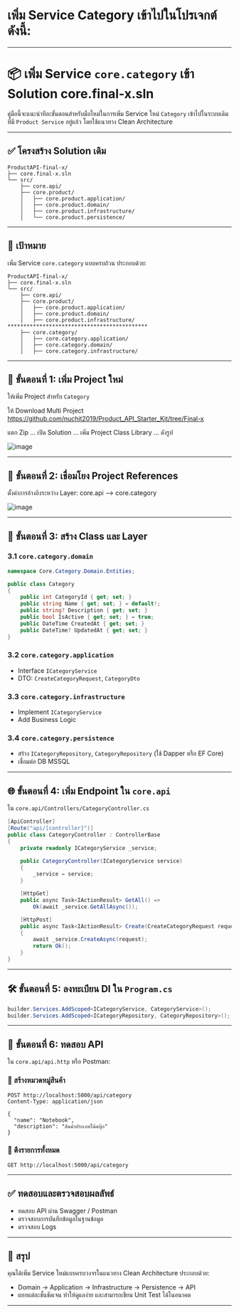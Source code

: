 # เพิ่ม **Service Category** เข้าไปในโปรเจกต์ ดังนี้:

---

# 📦 เพิ่ม Service `core.category` เข้า Solution core.final-x.sln

คู่มือนี้จะแนะนำทีละขั้นตอนสำหรับมือใหม่ในการเพิ่ม Service ใหม่ `Category` เข้าไปในระบบเดิมที่มี `Product Service` อยู่แล้ว โดยใช้แนวทาง Clean Architecture

---

## ✅ โครงสร้าง Solution เดิม

```
ProductAPI-final-x/
├── core.final-x.sln
└── src/
    ├── core.api/
    ├── core.product/
    │   ├── core.product.application/
    │   ├── core.product.domain/
    │   ├── core.product.infrastructure/
    │   └── core.product.persistence/
```

---

## 🧩 เป้าหมาย

เพิ่ม Service `core.category` แบบครบถ้วน ประกอบด้วย:

```
ProductAPI-final-x/
├── core.final-x.sln
└── src/
    ├── core.api/
    ├── core.product/
    │   ├── core.product.application/
    │   ├── core.product.domain/
    │   ├── core.product.infrastructure/
********************************************
    ├── core.category/
    │   ├── core.category.application/
    │   ├── core.category.domain/
    │   ├── core.category.infrastructure/ 
```

---

## 🚀 ขั้นตอนที่ 1: เพิ่ม Project ใหม่

ให้เพิ่ม  Project สำหรับ `Category`

ให้ Download Multi Project
https://github.com/nuchit2019/Product_API_Starter_Kit/tree/Final-x

แตก Zip ... เปิด Solution ...
เพิ่ม Project Class Library ... ดังรูป

![image](https://github.com/user-attachments/assets/c96c40c4-e798-4bf7-b397-db5a050cbb83)


---

## 🔁 ขั้นตอนที่ 2: เชื่อมโยง Project References

ตั้งค่าการอ้างอิงระหว่าง Layer:
core.api --> core.category

 ![image](https://github.com/user-attachments/assets/06287454-14e8-412e-806f-a7a095aaee2c)


---

## 🧠 ขั้นตอนที่ 3: สร้าง Class และ Layer

### 3.1 `core.category.domain`

```csharp
namespace Core.Category.Domain.Entities;

public class Category
{
    public int CategoryId { get; set; }
    public string Name { get; set; } = default!;
    public string? Description { get; set; }
    public bool IsActive { get; set; } = true;
    public DateTime CreatedAt { get; set; }
    public DateTime? UpdatedAt { get; set; }
}
```

### 3.2 `core.category.application`

* Interface `ICategoryService`
* DTO: `CreateCategoryRequest`, `CategoryDto`

### 3.3 `core.category.infrastructure`

* Implement `ICategoryService`
* Add Business Logic

### 3.4 `core.category.persistence`

* สร้าง `ICategoryRepository`, `CategoryRepository` (ใช้ Dapper หรือ EF Core)
* เชื่อมต่อ DB MSSQL

---

## 🌐 ขั้นตอนที่ 4: เพิ่ม Endpoint ใน `core.api`

ใน `core.api/Controllers/CategoryController.cs`

```csharp
[ApiController]
[Route("api/[controller]")]
public class CategoryController : ControllerBase
{
    private readonly ICategoryService _service;

    public CategoryController(ICategoryService service)
    {
        _service = service;
    }

    [HttpGet]
    public async Task<IActionResult> GetAll() =>
        Ok(await _service.GetAllAsync());

    [HttpPost]
    public async Task<IActionResult> Create(CreateCategoryRequest request)
    {
        await _service.CreateAsync(request);
        return Ok();
    }
}
```

---

## 🛠 ขั้นตอนที่ 5: ลงทะเบียน DI ใน `Program.cs`

```csharp
builder.Services.AddScoped<ICategoryService, CategoryService>();
builder.Services.AddScoped<ICategoryRepository, CategoryRepository>();
```

---

## 🧪 ขั้นตอนที่ 6: ทดสอบ API

ใน `core.api/api.http` หรือ Postman:

### 🔹 สร้างหมวดหมู่สินค้า

```http
POST http://localhost:5000/api/category
Content-Type: application/json

{
  "name": "Notebook",
  "description": "สินค้าประเภทโน้ตบุ๊ก"
}
```

### 🔹 ดึงรายการทั้งหมด

```http
GET http://localhost:5000/api/category
```

---

## ✅ ทดสอบและตรวจสอบผลลัพธ์

* ทดสอบ API ผ่าน Swagger / Postman
* ตรวจสอบการบันทึกข้อมูลในฐานข้อมูล
* ตรวจสอบ Logs

---

## 📌 สรุป

คุณได้เพิ่ม Service ใหม่แบบครบวงจรในแนวทาง Clean Architecture ประกอบด้วย:

* Domain → Application → Infrastructure → Persistence → API
* แยกแต่ละชั้นชัดเจน ทำให้ดูแลง่าย และสามารถเขียน Unit Test ได้ในอนาคต

---
 
